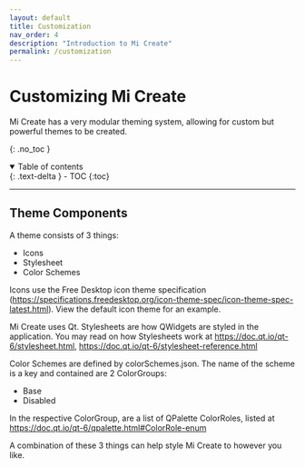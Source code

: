```yaml
---
layout: default
title: Customization
nav_order: 4
description: "Introduction to Mi Create"
permalink: /customization
---
```


# Customizing Mi Create

Mi Create has a very modular theming system, allowing for custom but powerful themes to be created.

{: .no_toc }

<details open markdown="block">
  <summary>
    Table of contents
  </summary>
  {: .text-delta }
- TOC
{:toc}
</details>

---

## Theme Components 

A theme consists of 3 things:
- Icons
- Stylesheet
- Color Schemes

Icons use the Free Desktop icon theme specification (https://specifications.freedesktop.org/icon-theme-spec/icon-theme-spec-latest.html). View the default icon theme for an example.

Mi Create uses Qt. Stylesheets are how QWidgets are styled in the application. You may read on how Stylesheets work at https://doc.qt.io/qt-6/stylesheet.html, https://doc.qt.io/qt-6/stylesheet-reference.html

Color Schemes are defined by colorSchemes.json. The name of the scheme is a key and contained are 2 ColorGroups: 
- Base
- Disabled

In the respective ColorGroup, are a list of QPalette ColorRoles, listed at https://doc.qt.io/qt-6/qpalette.html#ColorRole-enum

A combination of these 3 things can help style Mi Create to however you like. 